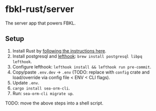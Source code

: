 # fbkl-rust/server

The server app that powers FBKL.

## Setup

1. Install Rust by [following the instructions here](https://www.rust-lang.org/learn/get-started).
1. Install postgresql and [lefthook](https://github.com/evilmartians/lefthook): `brew install postgresql libpq lefthook`.
1. Configure lefthook: `lefthook install && lefthook run pre-commit`.
1. Copy/paste `.env.dev` -> `.env` (TODO: replace with `config` crate and load/override via config file < ENV < CLI flags).
1. Update `.env`.
1. `cargo install sea-orm-cli`.
1. Run: `sea-orm-cli migrate up`.

TODO: move the above steps into a shell script.
